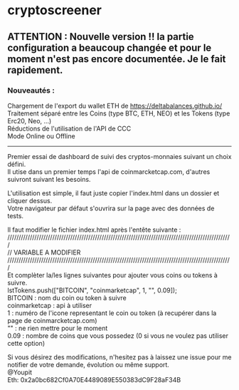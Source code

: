 # cryptoscreener
## ATTENTION : Nouvelle version !! la partie configuration a beaucoup changée et pour le moment n'est pas encore documentée. Je le fait rapidement.  
### Nouveautés :  
  Chargement de l'export du wallet ETH de https://deltabalances.github.io/   
  Traitement séparé entre les Coins (type BTC, ETH, NEO) et les Tokens (type Erc20, Neo, ...)  
  Réductions de l'utilisation de l'API de CCC  
  Mode Online ou Offline  
  
---    
Premier essai de dashboard de suivi des cryptos-monnaies suivant un choix défini.  
Il utise dans un premier temps l'api de coinmarcketcap.com, d'autres suivront suivant les besoins.  
  
L'utilisation est simple, il faut juste copier l'index.html dans un dossier et cliquer dessus.  
Votre navigateur par défaut s'ouvrira sur la page avec des données de tests.  
  
Il faut modifier le fichier index.html après l'entête suivante :  
  ////////////////////////////////////////////////////////////////////////////////////////////////////  
  // VARIABLE A MODIFIER  
  ////////////////////////////////////////////////////////////////////////////////////////////////////  
Et complèter la/les lignes suivantes pour ajouter vous coins ou tokens à suivre.  
  lstTokens.push(["BITCOIN", "coinmarketcap", 1, "", 0.09]);  
BITCOIN : nom du coin ou token à suivre  
coinmarketcap : api à utiliser  
1 : numéro de l'icone representant le coin ou token (à recupérer dans la page de coinmarcketcap.com)  
"" : ne rien mettre pour le moment  
0.09 : nombre de coins que vous possedez (0 si vous ne voulez pas utiliser cette option)  
  
  
  
Si vous désirez des modifications, n'hesitez pas à laissez une issue pour me notifier de votre demande, évolution ou même support.  
@Youpit  
Eth: 0x2a0bc682Cf0A70E4489089E550383dC9F28aF34B

